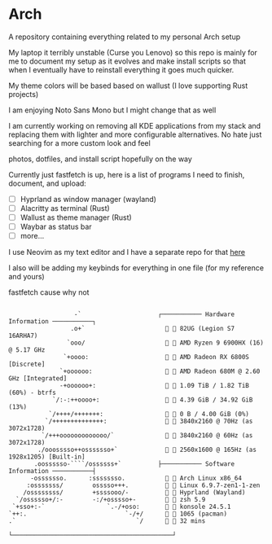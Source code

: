 # Arch

A repository containing everything related to my personal Arch setup

My laptop it terribly unstable (Curse you Lenovo) so this repo is mainly for me to document my setup as it evolves and make install scripts so that when I eventually have to reinstall everything it goes much quicker.

My theme colors will be based based on wallust (I love supporting Rust projects)

I am enjoying Noto Sans Mono but I might change that as well

I am currently working on removing all KDE applications from my stack and replacing them with lighter and more configurable alternatives. No hate just searching for a more custom look and feel

photos, dotfiles, and install script hopefully on the way

Currently just fastfetch is up, here is a list of programs I need to finish, document, and upload:
 - [ ] Hyprland as window manager (wayland)
 - [ ] Alacritty as terminal (Rust)
 - [ ] Wallust as theme manager (Rust)
 - [ ] Waybar as status bar
 - [ ] more...

I use Neovim as my text editor and I have a separate repo for that [here](https://github.com/rrumana/Neovim) 

I also will be adding my keybinds for everything in one file (for my reference and yours)

fastfetch cause why not
```

                  -`                     ┌─────────── Hardware Information ───────────┐
                 .o+`                      󰌢  82UG (Legion S7 16ARHA7)
                `ooo/                      󰻠  AMD Ryzen 9 6900HX (16) @ 5.17 GHz
               `+oooo:                     󰍛  AMD Radeon RX 6800S [Discrete]
              `+oooooo:                    󰍛  AMD Radeon 680M @ 2.60 GHz [Integrated]
              -+oooooo+:                     1.09 TiB / 1.82 TiB (60%) - btrfs
            `/:-:++oooo+:                  󰑭  4.39 GiB / 34.92 GiB (13%)
           `/++++/+++++++:                 󰓡  0 B / 4.00 GiB (0%)
          `/++++++++++++++:                󰍹  3840x2160 @ 70Hz (as 3072x1728)
         `/+++ooooooooooooo/`              󰍹  3840x2160 @ 60Hz (as 3072x1728)
        ./ooosssso++osssssso+`             󰍹  2560x1600 @ 165Hz (as 1928x1205) [Built-in]
       .oossssso-````/ossssss+`          ├─────────── Software Information ───────────┤
      -osssssso.      :ssssssso.             Arch Linux x86_64
     :osssssss/        osssso+++.            Linux 6.9.7-zen1-1-zen
    /ossssssss/        +ssssooo/-            Hyprland (Wayland)
  `/ossssso+/:-        -:/+osssso+-          zsh 5.9
 `+sso+:-`                 `.-/+oso:         konsole 24.5.1
`++:.                           `-/+/      󰏖  1065 (pacman)
.`                                 `/      󰅐  32 mins
                                         └────────────────────────────────────────────┘
```
